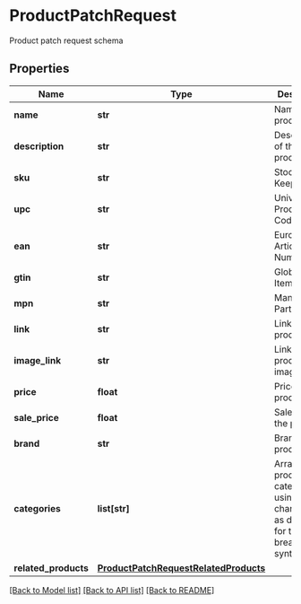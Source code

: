 # ProductPatchRequest

Product patch request schema
## Properties
Name | Type | Description | Notes
------------ | ------------- | ------------- | -------------
**name** | **str** | Name of the product | [optional] 
**description** | **str** | Description of the product | [optional] 
**sku** | **str** | Stock Keeping Unit | [optional] 
**upc** | **str** | Universal Product Code | [optional] 
**ean** | **str** | European Article Numbering | [optional] 
**gtin** | **str** | Global Trade Item Number | [optional] 
**mpn** | **str** | Manufacturer Part Number | [optional] 
**link** | **str** | Link for the product | [optional] 
**image_link** | **str** | Link for the product image | [optional] 
**price** | **float** | Price of the product | [optional] 
**sale_price** | **float** | Sale price of the product | [optional] 
**brand** | **str** | Brand of the product | [optional] 
**categories** | **list[str]** | Array of product categories, using the character &#39;&gt;&#39; as delimiter for the breadcrumb                         syntax | [optional] 
**related_products** | [**ProductPatchRequestRelatedProducts**](ProductPatchRequestRelatedProducts.md) |  | [optional] 

[[Back to Model list]](../README.md#documentation-for-models) [[Back to API list]](../README.md#documentation-for-api-endpoints) [[Back to README]](../README.md)


